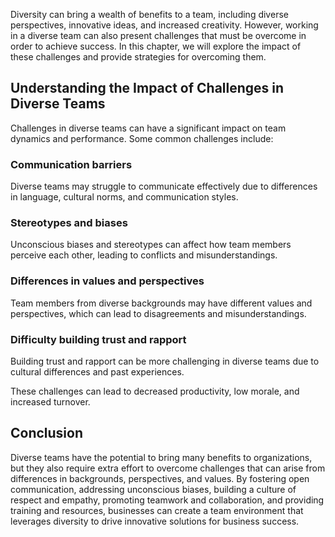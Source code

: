 
Diversity can bring a wealth of benefits to a team, including diverse perspectives, innovative ideas, and increased creativity. However, working in a diverse team can also present challenges that must be overcome in order to achieve success. In this chapter, we will explore the impact of these challenges and provide strategies for overcoming them.

Understanding the Impact of Challenges in Diverse Teams
-------------------------------------------------------

Challenges in diverse teams can have a significant impact on team dynamics and performance. Some common challenges include:

### Communication barriers

Diverse teams may struggle to communicate effectively due to differences in language, cultural norms, and communication styles.

### Stereotypes and biases

Unconscious biases and stereotypes can affect how team members perceive each other, leading to conflicts and misunderstandings.

### Differences in values and perspectives

Team members from diverse backgrounds may have different values and perspectives, which can lead to disagreements and misunderstandings.

### Difficulty building trust and rapport

Building trust and rapport can be more challenging in diverse teams due to cultural differences and past experiences.

These challenges can lead to decreased productivity, low morale, and increased turnover.

## Conclusion

Diverse teams have the potential to bring many benefits to organizations, but they also require extra effort to overcome challenges that can arise from differences in backgrounds, perspectives, and values. By fostering open communication, addressing unconscious biases, building a culture of respect and empathy, promoting teamwork and collaboration, and providing training and resources, businesses can create a team environment that leverages diversity to drive innovative solutions for business success.
